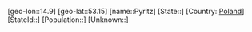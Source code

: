 ﻿---
location: [53.15,14.9]
type: City
tags:
- geo/City


SpocWebEntityId: 33564
isDeleted: false
confidential: public

---
[geo-lon::14.9]
[geo-lat::53.15]
[name::Pyritz]
[State::]
[Country::[Poland](geo/Continent/Europe/Poland.md)]
[StateId::]
[Population::]
[Unknown::]

